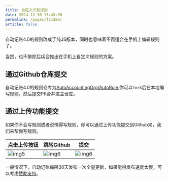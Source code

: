 ```yaml
---
title: 自定义识别规则
date: 2024-12-30 13:43:56
permalink: /pages/f21d86/
article: false
---
```


自动记账4.0的规则改成了纯JS版本，同时也意味着不再适合在手机上编辑规则了。

当然，也不排除后续会推出在手机上自定义规则的方案。

## 通过Github仓库提交

自动记账4.0的规则仓库为[AutoAccountingOrg/AutoRule](https://github.com/AutoAccountingOrg/AutoRule),你可以`fork`后在本地编写规则，然后提交PR合并进主仓库。

## 通过上传功能提交

如果你不会写规则或者说懒得写规则，你可以通过上传功能提交到Github来，我们来帮你写规则。

| 点击上传按钮                      | 跳转Github                   | 提交                         |
|-----------------------------|----------------------------|----------------------------|
| ![img5](/images/img13.jpeg) | ![img6](/images/img14.jpg) | ![img6](/images/img15.jpg) |

一般情况下，自动记账每隔30天发布一次全量更新，如果觉得发布速度太慢，可以考虑[赞助支持](/pages/1b12ed)。

